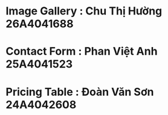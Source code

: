 # Image Gallery : Chu Thị Hường 26A4041688
# Contact Form : Phan Việt Anh 25A4041523
# Pricing Table : Đoàn Văn Sơn 24A4042608
